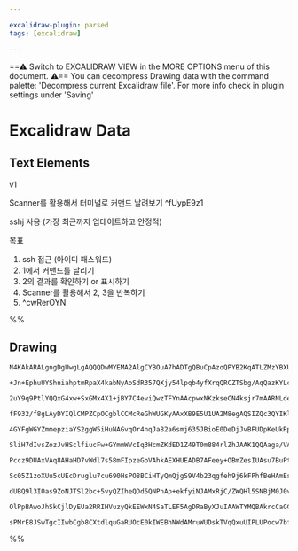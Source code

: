 ```yaml
---

excalidraw-plugin: parsed
tags: [excalidraw]

---
```

==⚠  Switch to EXCALIDRAW VIEW in the MORE OPTIONS menu of this document. ⚠== You can decompress Drawing data with the command palette: 'Decompress current Excalidraw file'. For more info check in plugin settings under 'Saving'


# Excalidraw Data

## Text Elements
v1

Scanner를 활용해서 터미널로 커맨드 날려보기 ^fUypE9z1

sshj 사용 (가장 최근까지 업데이트하고 안정적)

목표
1. ssh 접근 (아이디 패스워드)
2. 1에서 커맨드를 날리기
3. 2의 결과를 확인하기 or 표시하기
4. Scanner를 활용해서 2, 3을 반복하기
5.  ^cwRerOYN

%%
## Drawing
```compressed-json
N4KAkARALgngDgUwgLgAQQQDwMYEMA2AlgCYBOuA7hADTgQBuCpAzoQPYB2KqATLZMzYBXUtiRoIACyhQ4zZAHoFAc0JRJQgEYA6bGwC2CgF7N6hbEcK4OCtptbErHALRY8RMpWdx8Q1TdIEfARcZgRmBShcZQUebQB2bR4aOiCEfQQOKGZuAG1wMFAwYogSbggAMwBVeABRAE4jAEYU4shYRHKoLChWksxuZwBmAA44+qaRofqAVnr6gDYABnqh

+Jn+EphuUYShniahptmRpaX4kabNyAoSdR357QXjy54lpqb4yfXrqQRCZTSbg/AqQazKYLcJa/ZhQUhsADWCAAwmx8GxSOUAMRNBC43F9SCaXDYBHKeFCDjEVHozESOHWZhwXCBLKEyqEfD4ADKsEhEkEHnZsPhSIA6ndJNw+KCICLEQheTB+ehBWVfhTARxwjk0FdZWxmdg1Ns9WdfuThHAAJLEXWoXIAXV+FXIGVt3A4Qi5v0IVKw5VwS3ZFKp

2uY9q9PtlYQQxG4xw+SxGMx4X1+jBY7C4eviQwzTFYnAAcpwxNKzkseCN4ksjr7mAARNLdeNoCoEMK/TTCKm1YIZLKR734X5CODEXCthPxAAs8QOTVn81nC1nvyIHARnpHG7YpLj3A7+C7su6mF6EnoTQAOhw79y8BxtaRAD6dqEAOmuASrHAC6rgBxB1BAAZFwAP7sABEbAB0O1BABO5wALzsAHZbUEAAobABIOwAXnsABjqQ0oAAVHpymvO8Hy

fF932/f8gLAyDYIQlCMPZCpOCgblCCMcReGhWUGKyAAxXB9E5U1UA2M8egAQSIZQc3QYIKl6AtSCgcwCHEgEpOgQ12T0LJcD9JgPTQKNRwNUgAT9AhcIvfDb3vDhH2sEjP1/ACQIg6D4KQtDMN+XAhCgNgACVwhYti4SEBAN10gAJf5AUvVAmiSGYCgAX02IoSjKCRsAoQLSAAeQATWLdkOjY6A8N+AY0GGNdtFnWd3mOBZ9nnJYFniX5BOGeo4h

4GYFgWGYZmmepziaYS2ggW5iHuNAGvqOr4nqJa82a6smj635JBioE0DeDjJvBFUDpKeUkRpDFsXxPEkG7EkyVDak0Uu+lyA4JkWUyOTOM5Hk+TKtV4xhOEFQlGapT24HRUVf7ykBkNhC1HUE1+Q0SRNBNzVlS1x1te0nRdN0EH01BDN9f0qvQXAWg1XtiHDYdo0m2M21QC5Dg+PqOtlTMiykoYFhlSbeezUsOHLPUeqGAXJkuBtm2Cad207cLZR7

SliH7dIvsZozJvHSclfiucFw+GYmmWVcIq3HcmZKdED1Z49T0m884rlZhJAAK1QQAaga/VAAApAAAawBS8dQQAdWcAH9rABk6wABydQQBR0cAB2bABdxwAOpcADVXAAOa1BAAlRwBUCcAQAmAEpCI4QBKrsAHRW7wS1AI0kVBAEQJqOg8AEVHU8AFFbUEACmXABKhwAZsbgsuODieLAAXRgDqPfRDABrO9C7yGbReEADXHUEABprAB+a99AFU1wA

Pccz9DUAxVAq8AHaHD7vWdl7s58mFIpzeGoVAhkAEXHUEADB7AFeey+OBmZesIUAsu7BuPt/ZBzDpHWOCcU4ZxzvnYuI87zV1rsvBuzdW6Bw7t3fuQ8R5jyaJPNycEZ7z0XsvHga8t67wPkfE+59f7X1QLfByZEAJ8Bfu/b+v9/7oBdIxZirEKz8J4nxAS3AJolDdipSS5QZLfWFkwRS7gZFqT8nATSjEdIvhJmTYypkODmTwgKT2YCA4h3DtHeO

Sc05Z1zoXUu5cUEcDruglu7cu690HsPO8BCiHTyQmQjgS9V4b23qgfeh9j6kFPhfBeHAmEsPvo5ciHC36fx/vE3h7IfJ+UCqwIRaBQqq0mpuBA0UAS7XiolFK4BnR0FwHAOAvIpxsXStAbaGQ5GVIUZAMwCAKAACF7o4ypBdOk6AsQVGmTMvoEBsAiFZFAa03R9C8mhuMq6N0CSbHmYsr6Kz0jDNJKMp6tIuhvQ+ksuZCzSBLMOfobiv0lQqjlGi

dUBQ9l3IOas9ZoNJTSl2bc+5vyQZIheQDd5QNPnAp+ekfyiNJAMxRjC/ZWQHl5SNBjM0J0vkgvSNxRivF+L4EEpIvFcLHkCOCsI1F3z0WrOAaouRCBZI3LRcs0FLIoCiTuWwCg21cCsz0SUWFDL0i1CpLy+EAqQiswgCyGV7L6WcvSNK/l2F4BlUenM5g2B4RcgABoSIXNofqZxhpfFnDMd49Rdl6oNfgAqEj6pPDWEsGYtYmh1nmAsXZRg2AGG4

OlPpBAwoJhSkCjlDyEUa2RRIHVuzyQkEEWxN4SaTLEF5AgDRaByXJuIAAWTYMQBAkrcCaGCE7FWGaSCbLQCGiAgy0TytIMoYkgcDgdV4J8Z+Xbn5LDNSXdkgVlDehZOUNtHaeBDGhLwWdfaF2oEHTMYdka6VLL+UiTFilOC612a6PiCBAr+hMhwZQwbZSZArVW7gxTfjYCILm1A97ZSGK6UU0gYVUa+TKXer9CB10lDsF7BA2BsjckMXAYtpby2V

sPMrE8JSwTgcIIwbCgb8CXtdlquGaRUOcE0kIWEBhNWdAMruWUDskTVqQxuUIPLUPocw7bfAtSwCpToBUTk4Rg3JRAMlIAA=
```
%%